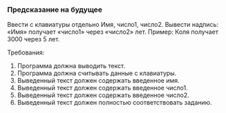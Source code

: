 
### Предсказание на будущее

Ввести с клавиатуры отдельно Имя, число1, число2. Вывести надпись:
«Имя» получает «число1» через «число2» лет.
Пример: Коля получает 3000 через 5 лет.


Требования:
1.	Программа должна выводить текст.
2.	Программа должна считывать данные с клавиатуры.
3.	Выведенный текст должен содержать введенное имя.
4.	Выведенный текст должен содержать введенное число1.
5.	Выведенный текст должен содержать введенное число2.
6.	Выведенный текст должен полностью соответствовать заданию.


